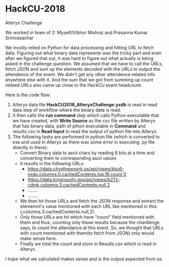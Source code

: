 # HackCU-2018
Alteryx Challenge

We worked in team of 2: Myself(Vibhor Mishra) and Prasanna Kumar Srinivasachar

We mostly relied on Python for data processing and hitting URL to fetch data. Figuring out what binary data represents was the tricky part and even after we figured that out, it was hard to figure out what actually is being asked in the challenge question. We assumed that we have to call the URLs, fetch JSON and sum up the elements decoded with the URLs to output the attendence of the event. We didn't get any other attendence related info anywhere else with it. And the sum that we got from summing up count related URLs also came up close to the HackCU event headcount.

Here is the code flow:

1) Alteryx data file **HackCU2018_AlteryxChallenge.yxdb** is read in read data step of workflow where the binary data is read.
2) It then calls the **run command**  step which calls Python executable that we have created, with **Write Source** as the csv file written by Alteryx that has binary data, path of pthon executable in **Command** and results.csv in **Read Input** to read the output of python file into Alteryx.
3) The following tasks are performed in python file (which is converted to exe and used in Alteryx as there was some error in executing .py file directly in there):
   * Convert Binary data to ascii chars by reading 8 bits at a time and converting them to corresponding ascii values
   * It results in the following URLs:
      * https://data.cityofnewyork.us/api/views/kku6-nxdu,columns.0.cachedContents.top.16.count,0
      *	https://data.kingcounty.gov/api/views/b27z-cdmk,columns.3.cachedContents.null,2      
      * ........
      * ........
   * We then hit those URLs and fetch the JSON response and extract the elememnt's value mentioned with each URL like mentioned in this: (,columns.3.cachedContents.null,2).
   * Only those URLs are hit which have "count" field mentioned with them and thus, counting only those results because the chanllenge says, to count the attendance at this event. So, we thought that URLs with count mentioned with them(to fetch from JSON) only would make sense here.
   * Finally we total the count and store in Results.csv which is read in Alteryx.
   
   
I hope what we calculated makes sense and is the output expected from us.
